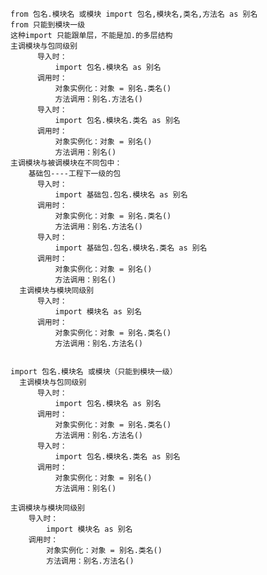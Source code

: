     from 包名.模块名 或模块 import 包名,模块名,类名,方法名 as 别名
    from 只能到模块一级
    这种import 只能跟单层，不能是加.的多层结构
    主调模块与包同级别
          导入时：
              import 包名.模块名 as 别名
          调用时：
              对象实例化：对象 = 别名.类名()
              方法调用：别名.方法名()
          导入时：
              import 包名.模块名.类名 as 别名
          调用时：
              对象实例化：对象 = 别名()
              方法调用：别名()
    主调模块与被调模块在不同包中：
        基础包----工程下一级的包
          导入时：
              import 基础包.包名.模块名 as 别名
          调用时：
              对象实例化：对象 = 别名.类名()
              方法调用：别名.方法名()
          导入时：
              import 基础包.包名.模块名.类名 as 别名
          调用时：
              对象实例化：对象 = 别名()
              方法调用：别名()
      主调模块与模块同级别
          导入时：
              import 模块名 as 别名
          调用时：
              对象实例化：对象 = 别名.类名()
              方法调用：别名.方法名()


    import 包名.模块名 或模块（只能到模块一级）
      主调模块与包同级别
          导入时：
              import 包名.模块名 as 别名
          调用时：
              对象实例化：对象 = 别名.类名()
              方法调用：别名.方法名()
          导入时：
              import 包名.模块名.类名 as 别名
          调用时：
              对象实例化：对象 = 别名()
              方法调用：别名()

    主调模块与模块同级别
        导入时：
            import 模块名 as 别名
        调用时：
            对象实例化：对象 = 别名.类名()
            方法调用：别名.方法名()
